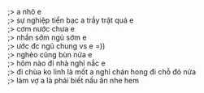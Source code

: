 ;> a nhô e<br>
;> sự nghiệp tiển bạc a trầy trật quá e<br>
;> cơm nước chưa e<br>
;> nhắn sớm ngủ sớm e<br>
;> ước đc ngủ chung vs e =))<br>
;> nghèo cũng bùn nửa e<br>
;> hôm nào đi nhà nghỉ nắc e<br>
;> đi chùa ko linh là mốt a nghỉ chán hong đi chỗ đó nửa<br>
;> làm vợ a là phải  biết nấu ăn nhe hem
